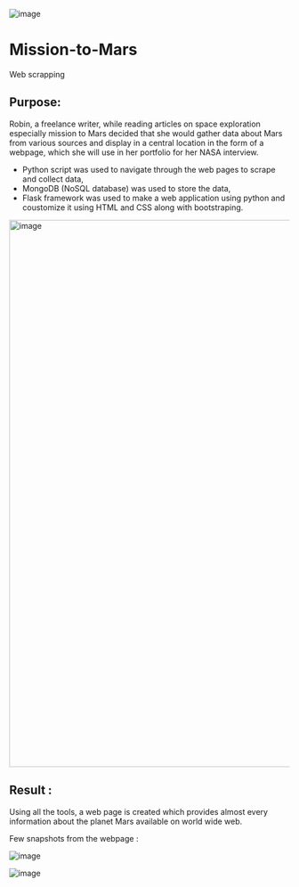 ![image](https://user-images.githubusercontent.com/94858846/158033798-fae8158a-f11b-4e70-9c49-d291e6a60bef.png)


# Mission-to-Mars
Web scrapping 

## Purpose:
Robin, a freelance writer, while reading articles on space exploration especially mission to Mars decided that she would gather data about Mars from various sources and display in a central location in the form of a webpage, which she will use in her portfolio for her NASA interview. 

- Python script was used to navigate through the web pages to scrape and collect data,
- MongoDB (NoSQL database) was used to store the data,
- Flask framework was used to make a web application using python and coustomize it using HTML and CSS along with bootstraping. 

<img width="983" alt="image" src="https://user-images.githubusercontent.com/94858846/158033354-c6651e0d-0913-49e1-b417-e975462126a1.png">


## Result :
Using all the tools, a web page is created which provides almost every information about the planet Mars available on world wide web. 

Few snapshots from the webpage : 

![image](https://user-images.githubusercontent.com/94858846/158033878-29cf2707-720f-4533-865b-4b5605ae4c95.png)


![image](https://user-images.githubusercontent.com/94858846/158033867-962fe2c0-064f-44f8-a4f0-05985d6140c0.png)





